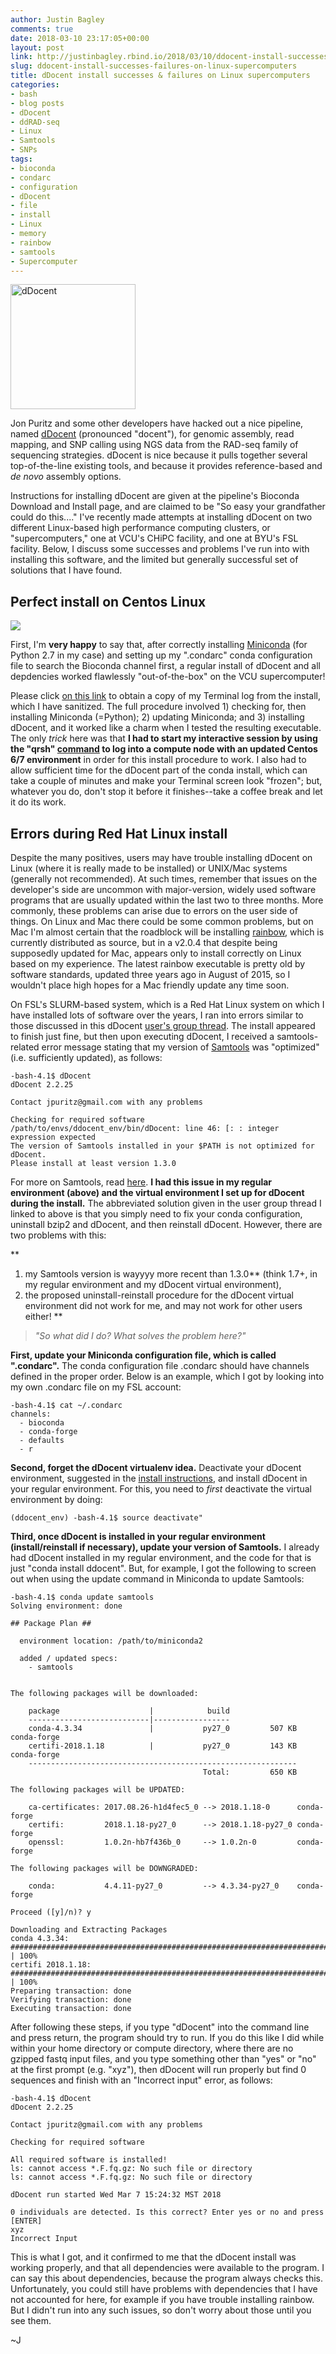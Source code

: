 ```yaml
---
author: Justin Bagley
comments: true
date: 2018-03-10 23:17:05+00:00
layout: post
link: http://justinbagley.rbind.io/2018/03/10/ddocent-install-successes-failures-on-linux-supercomputers/
slug: ddocent-install-successes-failures-on-linux-supercomputers
title: dDocent install successes & failures on Linux supercomputers
categories:
- bash
- blog posts
- dDocent
- ddRAD-seq
- Linux
- Samtools
- SNPs
tags:
- bioconda
- condarc
- configuration
- dDocent
- file
- install
- Linux
- memory
- rainbow
- samtools
- Supercomputer
---
```


<!-- [![dDocent](/images/Screen-Shot-2018-03-10-at-3.00.13-PM.png =100x)](http://dDocent.com/) -->
<img src="/images/Screen-Shot-2018-03-10-at-3.00.13-PM.png" title="dDocent" alt="dDocent" width="200px">

Jon Puritz and some other developers have hacked out a nice pipeline, named [dDocent](http://ddocent.com) (pronounced "docent"), for genomic assembly, read mapping, and SNP calling using NGS data from the RAD-seq family of sequencing strategies. dDocent is nice because it pulls together several top-of-the-line existing tools, and because it provides reference-based and _de novo_ assembly options.

Instructions for installing dDocent are given at the pipeline's Bioconda Download and Install page, and are claimed to be "So easy your grandfather could do this...." I've recently made attempts at installing dDocent on two different Linux-based high performance computing clusters, or "supercomputers," one at VCU's CHiPC facility, and one at BYU's FSL facility. Below, I discuss some successes and problems I've run into with installing this software, and the limited but generally successful set of solutions that I have found.


## **Perfect install on Centos Linux**

[![](/images/conda-300x81.png)](/images/conda.png)

First, I'm **very happy** to say that, after correctly installing [Miniconda](https://conda.io/miniconda.html) (for Python 2.7 in my case) and setting up my ".condarc" conda configuration file to search the Bioconda channel first, a regular install of dDocent and all depdencies worked flawlessly "out-of-the-box" on the VCU supercomputer! 

Please click [on this link](http://www.justinbagley.org/wp-content/uploads/2018/03/Bagley_dDocent_godel_install_Terminal_log.txt) to obtain a copy of my Terminal log from the install, which I have sanitized. The full procedure involved 1) checking for, then installing Miniconda (=Python); 2) updating Miniconda; and 3) installing dDocent, and it worked like a charm when I tested the resulting executable. The only _trick_ here was that **I had to start my interactive session by using the "qrsh" [command](http://arc.leeds.ac.uk/using-the-systems/why-have-a-scheduler/qsub-qrsh-usage/) to log into a compute node with an updated Centos 6/7 environment** in order for this install procedure to work. I also had to allow sufficient time for the dDocent part of the conda install, which can take a couple of minutes and make your Terminal screen look "frozen"; but, whatever you do, don't stop it before it finishes--take a coffee break and let it do its work.



## **Errors during Red Hat Linux install**

Despite the many positives, users may have trouble installing dDocent on Linux (where it is really made to be installed) or UNIX/Mac systems (generally not recommended). At such times, remember that issues on the developer's side are uncommon with major-version, widely used software programs that are usually updated within the last two to three months. More commonly, these problems can arise due to errors on the user side of things. On Linux and Mac there could be some common problems, but on Mac I'm almost certain that the roadblock will be installing [rainbow](https://sourceforge.net/projects/bio-rainbow/files/?source=navbar), which is currently distributed as source, but in a v2.0.4 that despite being supposedly updated for Mac, appears only to install correctly on Linux based on my experience. The latest rainbow executable is pretty old by software standards, updated three years ago in August  of 2015, so I wouldn't place high hopes for a Mac friendly update any time soon.

On FSL's SLURM-based system, which is a Red Hat Linux system on which I have installed lots of software over the years, I ran into errors similar to those discussed in this dDocent [user's group thread](https://groups.google.com/forum/#!topic/ddocent/aRFiClKTsqk). The install appeared to finish just fine, but then upon executing dDocent, I received a samtools-related error message stating that my version of [Samtools](http://www.htslib.org) was "optimized" (i.e. sufficiently updated), as follows:

```
-bash-4.1$ dDocent
dDocent 2.2.25 

Contact jpuritz@gmail.com with any problems 

Checking for required software
/path/to/envs/ddocent_env/bin/dDocent: line 46: [: : integer expression expected
The version of Samtools installed in your $PATH is not optimized for dDocent.
Please install at least version 1.3.0
```

For more on Samtools, read [here](http://biobits.org/samtools_primer.html). **I had this issue in my regular environment (above) and the virtual environment I set up for dDocent during the install.** The abbreviated solution given in the user group thread I linked to above is that you simply need to fix your conda configuration, uninstall bzip2 and dDocent, and then reinstall dDocent. However, there are two problems with this: 

**
1. my Samtools version is wayyyy more recent than 1.3.0** (think 1.7+, in my regular environment and my dDocent virtual environment),
2. the proposed uninstall-reinstall procedure for the dDocent virtual environment did not work for me, and may not work for other users either!
**


>_"So what did I do? What solves the problem here?"_
> 



**First, update your Miniconda configuration file, which is called ".condarc".** The conda configuration file .condarc should have channels defined in the proper order. Below is an example, which I got by looking into my own .condarc file on my FSL account:

```
-bash-4.1$ cat ~/.condarc
channels:
  - bioconda
  - conda-forge
  - defaults
  - r
```

**Second, forget the dDocent virtualenv idea.** Deactivate your dDocent environment, suggested in the [install instructions](http://ddocent.com/manual/), and install dDocent in your regular environment. For this, you need to _first_ deactivate the virtual environment by doing: 

```
(ddocent_env) -bash-4.1$ source deactivate"
```


**Third, once dDocent is installed in your regular environment (install/reinstall if necessary), update your version of Samtools.** I already had dDocent installed in my regular environment, and the code for that is just "conda install ddocent". But, for example, I got the following to screen out when using the update command in Miniconda to update Samtools:

```
-bash-4.1$ conda update samtools
Solving environment: done

## Package Plan ##

  environment location: /path/to/miniconda2

  added / updated specs: 
    - samtools


The following packages will be downloaded:

    package                    |            build
    ---------------------------|-----------------
    conda-4.3.34               |           py27_0         507 KB  conda-forge
    certifi-2018.1.18          |           py27_0         143 KB  conda-forge
    ------------------------------------------------------------
                                           Total:         650 KB

The following packages will be UPDATED:

    ca-certificates: 2017.08.26-h1d4fec5_0 --> 2018.1.18-0      conda-forge
    certifi:         2018.1.18-py27_0      --> 2018.1.18-py27_0 conda-forge
    openssl:         1.0.2n-hb7f436b_0     --> 1.0.2n-0         conda-forge

The following packages will be DOWNGRADED:

    conda:           4.4.11-py27_0         --> 4.3.34-py27_0    conda-forge

Proceed ([y]/n)? y

Downloading and Extracting Packages
conda 4.3.34: ##################################################################################################################################################### | 100% 
certifi 2018.1.18: ################################################################################################################################################ | 100% 
Preparing transaction: done
Verifying transaction: done
Executing transaction: done
```

After following these steps, if you type "dDocent" into the command line and press return, the program should try to run. If you do this like I did while within your home directory or compute directory, where there are no gzipped fastq input files, and you type something other than "yes" or "no" at the first prompt (e.g. "xyz"), then dDocent will run properly but find 0 sequences and finish with an "Incorrect input" error, as follows:

```
-bash-4.1$ dDocent
dDocent 2.2.25 

Contact jpuritz@gmail.com with any problems 

Checking for required software

All required software is installed!
ls: cannot access *.F.fq.gz: No such file or directory
ls: cannot access *.F.fq.gz: No such file or directory

dDocent run started Wed Mar 7 15:24:32 MST 2018 

0 individuals are detected. Is this correct? Enter yes or no and press [ENTER] 
xyz
Incorrect Input
```

This is what I got, and it confirmed to me that the dDocent install was working properly, and that all dependencies were available to the program. I can say this about dependencies, because the program always checks this. Unfortunately, you could still have problems with dependencies that I have not accounted for here, for example if you have trouble installing rainbow. But I didn't run into any such issues, so don't worry about those until you see them.

~J


